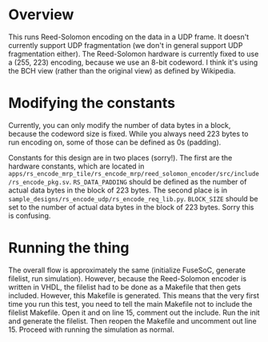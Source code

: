 # Overview
This runs Reed-Solomon encoding on the data in a UDP frame. It doesn't currently
support UDP fragmentation (we don't in general support UDP fragmentation
either). The Reed-Solomon hardware is currently fixed to use a (255, 223)
encoding, because we use an 8-bit codeword. I think it's using the BCH view
(rather than the original view) as defined by Wikipedia.

# Modifying the constants
Currently, you can only modify the number of data bytes in a block, because
the codeword size is fixed. While you always need 223 bytes to run encoding on,
some of those can be defined as 0s (padding).

Constants for this design are in two places (sorry!). The first are the hardware
constants, which are located in
`apps/rs_encode_mrp_tile/rs_encode_mrp/reed_solomon_encoder/src/include/rs_encode_pkg.sv`.
`RS_DATA_PADDING` should be defined as the number of actual data bytes in the
block of 223 bytes. The second place is in
`sample_designs/rs_encode_udp/rs_encode_req_lib.py`. `BLOCK_SIZE` should be set
to the number of actual data bytes in the block of 223 bytes. Sorry this is
confusing.

# Running the thing
The overall flow is approximately the same (initialize FuseSoC, generate
filelist, run simulation). However, because the Reed-Solomon encoder is written
in VHDL, the filelist had to be done as a Makefile that then gets included.
However, this Makefile is generated. This means that the very first time you run
this test, you need to tell the main Makefile not to include the filelist
Makefile. Open it and on line 15, comment out the include. Run the init and
generate the filelist. Then reopen the Makefile and uncomment out line 15.
Proceed with running the simulation as normal.



